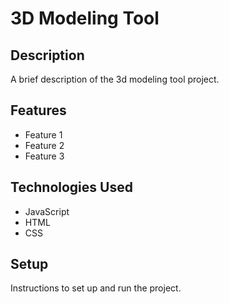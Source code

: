 # 3D Modeling Tool

## Description

A brief description of the 3d modeling tool project.

## Features

- Feature 1
- Feature 2
- Feature 3

## Technologies Used

- JavaScript
- HTML
- CSS

## Setup

Instructions to set up and run the project.
